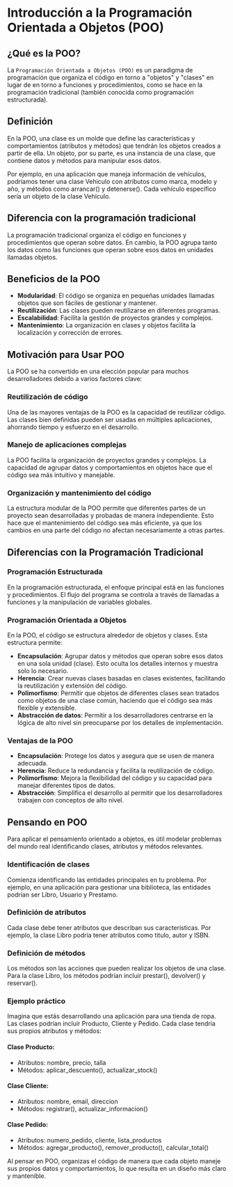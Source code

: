 #  Introducción a la Programación Orientada a Objetos (POO)

## ¿Qué es la POO?
La `Programación Orientada a Objetos (POO)` es un paradigma de programación que organiza el código en torno a "objetos" y "clases" en lugar de en torno a funciones y procedimientos, como se hace en la programación tradicional (también conocida como programación estructurada).

## Definición
En la POO, una clase es un molde que define las características y comportamientos (atributos y métodos) que tendrán los objetos creados a partir de ella. Un objeto, por su parte, es una instancia de una clase, que contiene datos y métodos para manipular esos datos.

Por ejemplo, en una aplicación que maneja información de vehículos, podríamos tener una clase Vehiculo con atributos como marca, modelo y año, y métodos como arrancar() y detenerse(). Cada vehículo específico sería un objeto de la clase Vehiculo.

## Diferencia con la programación tradicional
La programación tradicional organiza el código en funciones y procedimientos que operan sobre datos. En cambio, la POO agrupa tanto los datos como las funciones que operan sobre esos datos en unidades llamadas objetos.

## Beneficios de la POO
- **Modularidad**: El código se organiza en pequeñas unidades llamadas objetos que son fáciles de gestionar y mantener.
- **Reutilización**: Las clases pueden reutilizarse en diferentes programas.
- **Escalabilidad**: Facilita la gestión de proyectos grandes y complejos.
- **Mantenimiento**: La organización en clases y objetos facilita la localización y corrección de errores.

## Motivación para Usar POO
La POO se ha convertido en una elección popular para muchos desarrolladores debido a varios factores clave:

### Reutilización de código
Una de las mayores ventajas de la POO es la capacidad de reutilizar código. Las clases bien definidas pueden ser usadas en múltiples aplicaciones, ahorrando tiempo y esfuerzo en el desarrollo.

### Manejo de aplicaciones complejas
La POO facilita la organización de proyectos grandes y complejos. La capacidad de agrupar datos y comportamientos en objetos hace que el código sea más intuitivo y manejable.

### Organización y mantenimiento del código
La estructura modular de la POO permite que diferentes partes de un proyecto sean desarrolladas y probadas de manera independiente. Esto hace que el mantenimiento del código sea más eficiente, ya que los cambios en una parte del código no afectan necesariamente a otras partes.

## Diferencias con la Programación Tradicional
### Programación Estructurada
En la programación estructurada, el enfoque principal está en las funciones y procedimientos. El flujo del programa se controla a través de llamadas a funciones y la manipulación de variables globales.

### Programación Orientada a Objetos
En la POO, el código se estructura alrededor de objetos y clases. Esta estructura permite:
 - **Encapsulación**: Agrupar datos y métodos que operan sobre esos datos en una sola unidad (clase). Esto oculta los detalles internos y muestra solo lo necesario.
- **Herencia**: Crear nuevas clases basadas en clases existentes, facilitando la reutilización y extensión del código.
- **Polimorfismo**: Permitir que objetos de diferentes clases sean tratados como objetos de una clase común, haciendo que el código sea más flexible y extensible.
- **Abstracción de datos**: Permitir a los desarrolladores centrarse en la lógica de alto nivel sin preocuparse por los detalles de implementación.

### Ventajas de la POO
- **Encapsulación**: Protege los datos y asegura que se usen de manera adecuada.
- **Herencia**: Reduce la redundancia y facilita la reutilización de código.
- **Polimorfismo**: Mejora la flexibilidad del código y su capacidad para manejar diferentes tipos de datos.
- **Abstracción**: Simplifica el desarrollo al permitir que los desarrolladores trabajen con conceptos de alto nivel.

## Pensando en POO
Para aplicar el pensamiento orientado a objetos, es útil modelar problemas del mundo real identificando clases, atributos y métodos relevantes.

### Identificación de clases
Comienza identificando las entidades principales en tu problema. Por ejemplo, en una aplicación para gestionar una biblioteca, las entidades podrían ser Libro, Usuario y Prestamo.

### Definición de atributos
Cada clase debe tener atributos que describan sus características. Por ejemplo, la clase Libro podría tener atributos como titulo, autor y ISBN.

### Definición de métodos
Los métodos son las acciones que pueden realizar los objetos de una clase. Para la clase Libro, los métodos podrían incluir prestar(), devolver() y reservar().


### Ejemplo práctico
Imagina que estás desarrollando una aplicación para una tienda de ropa. Las clases podrían incluir Producto, Cliente y Pedido. Cada clase tendría sus propios atributos y métodos:

#### Clase Producto:
- Atributos: nombre, precio, talla
- Métodos: aplicar_descuento(), actualizar_stock()

#### Clase Cliente:
- Atributos: nombre, email, direccion
- Métodos: registrar(), actualizar_informacion()

#### Clase Pedido:
- Atributos: numero_pedido, cliente, lista_productos
- Métodos: agregar_producto(), remover_producto(), calcular_total()

Al pensar en POO, organizas el código de manera que cada objeto maneje sus propios datos y comportamientos, lo que resulta en un diseño más claro y mantenible.